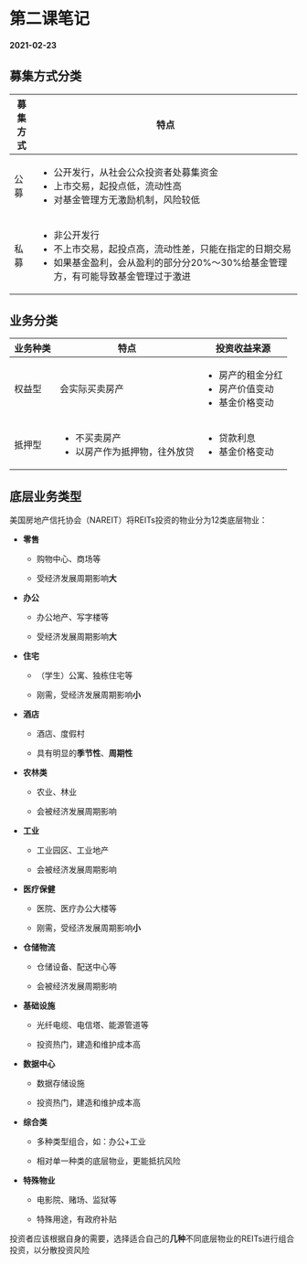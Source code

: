 # 第二课笔记

#### 2021-02-23

## 募集方式分类

募集<br/>方式|特点
----|----
公募|<ul><li>公开发行，从社会公众投资者处募集资金</li><li>上市交易，起投点低，流动性高</li><li>对基金管理方无激励机制，风险较低</li><ul>
私募|<ul><li>非公开发行</li><li>不上市交易，起投点高，流动性差，只能在指定的日期交易</li><li>如果基金盈利，会从盈利的部分分20%～30%给基金管理方，有可能导致基金管理过于激进</li><ul>

## 业务分类

业务种类|特点|投资收益来源
----|----|----
权益型|会实际买卖房产|<ul><li>房产的租金分红</li><li>房产价值变动</li><li>基金价格变动</li><ul>
抵押型|<ul><li>不买卖房产</li><li>以房产作为抵押物，往外放贷</li><ul>|<ul><li>贷款利息</li><li>基金价格变动</li><ul>

## 底层业务类型

美国房地产信托协会（NAREIT）将REITs投资的物业分为12类底层物业：

+ **零售**

    - 购物中心、商场等

    - 受经济发展周期影响**大**

+ **办公**

    - 办公地产、写字楼等

    - 受经济发展周期影响**大**

+ **住宅**

    - （学生）公寓、独栋住宅等

    - 刚需，受经济发展周期影响**小**

+ **酒店**

    - 酒店、度假村

    - 具有明显的**季节性**、**周期性**

+ **农林类**

    - 农业、林业

    - 会被经济发展周期影响

+ **工业**

    - 工业园区、工业地产

    - 会被经济发展周期影响

+ **医疗保健**

    - 医院、医疗办公大楼等

    - 刚需，受经济发展周期影响**小**

+ **仓储物流**

    - 仓储设备、配送中心等

    - 会被经济发展周期影响

+ **基础设施**

    - 光纤电缆、电信塔、能源管道等

    - 投资热门，建造和维护成本高

+ **数据中心**

    - 数据存储设施

    - 投资热门，建造和维护成本高

+ **综合类**

    - 多种类型组合，如：办公+工业

    - 相对单一种类的底层物业，更能抵抗风险

+ **特殊物业**

    - 电影院、赌场、监狱等

    - 特殊用途，有政府补贴

投资者应该根据自身的需要，选择适合自己的**几种**不同底层物业的REITs进行组合投资，以分散投资风险